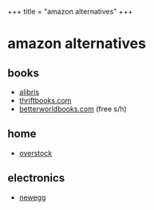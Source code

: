 +++
title = "amazon alternatives"
+++
# amazon alternatives

## books

* [alibris](https://www.alibris.com/)
* [thriftbooks.com](https://www.thriftbooks.com/)
* [betterworldbooks.com](https://www.betterworldbooks.com/) (free s/h)

## home
* [overstock](https://www.overstock.com/)

## electronics
* [newegg](https://newegg.com)
